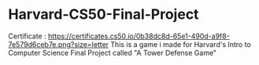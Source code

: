 # Harvard-CS50-Final-Project
Certificate : https://certificates.cs50.io/0b38dc8d-65e1-490d-a9f8-7e579d6ceb7e.png?size=letter
This is a game i made for Harvard's Intro to Computer Science Final Project
called "A Tower Defense Game"
